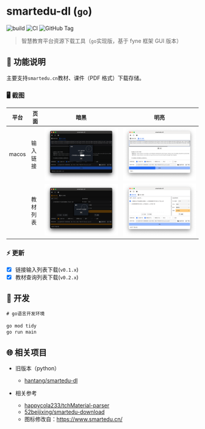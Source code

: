 # smartedu-dl (`go`)

![build](https://github.com/hantang/smartedu-dl-go/actions/workflows/release.yml/badge.svg)
![CI](https://github.com/hantang/smartedu-dl-go/actions/workflows/ci.yml/badge.svg)
![GitHub Tag](https://img.shields.io/github/v/tag/hantang/smartedu-dl-go)

> 智慧教育平台资源下载工具（`go`实现版，基于 fyne 框架 GUI 版本）

## 📝 功能说明

主要支持`smartedu.cn`教材、课件（PDF 格式）下载存储。

### 🖥️ 截图

| 平台  | 页面     | 暗黑                       | 明亮                        |
| ----- | -------- | -------------------------- | --------------------------- |
| macos | 输入链接 | ![](images/mac-dark2a.png) | ![](images/mac-light2a.png) |
|       | 教材列表 | ![](images/mac-dark2b.png) | ![](images/mac-light2b.png) |

### ⚡️ 更新

- [x] 链接输入列表下载(`v0.1.x`)
- [x] 教材查询列表下载(`v0.2.x`)

## 👷 开发

```shell
# go语言开发环境

go mod tidy
go run main
```

## 🌐 相关项目

- 旧版本（python）
  - [hantang/smartedu-dl](https://github.com/hantang/smartedu-dl)

- 相关参考
  - [happycola233/tchMaterial-parser](https://github.com/happycola233/tchMaterial-parser)
  - [52beijixing/smartedu-download](https://github.com/52beijixing/smartedu-download)
  - 图标修改自：<https://www.smartedu.cn/>

